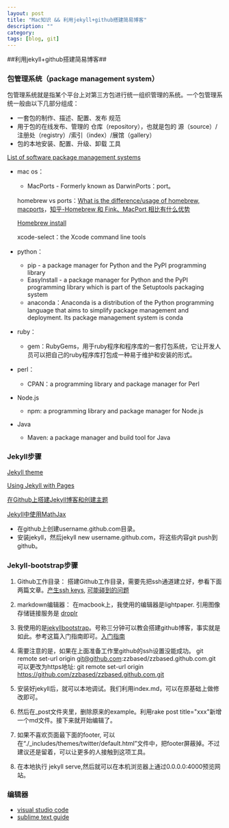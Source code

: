 ```yaml
---
layout: post
title: "Mac知识 && 利用jekyll+github搭建简易博客"
description: ""
category:
tags: [blog, git]
---
```


##利用jekyll+github搭建简易博客##

### 包管理系统（package management system）
包管理系统就是指某个平台上对第三方包进行统一组织管理的系统。一个包管理系统一般由以下几部分组成：

- 一套包的制作、描述、配置、发布 规范
- 用于包的在线发布、管理的 仓库（repository），也就是包的 源（source）/注册处（registry）/索引（index）/展馆（gallery）
- 包的本地安装、配置、升级、卸载 工具

[List of software package management systems](http://en.wikipedia.org/wiki/List_of_software_package_management_systems)

- mac os：
	- MacPorts - Formerly known as DarwinPorts：port。

	homebrew vs ports：[What is the difference/usage of homebrew, macports](http://stackoverflow.com/questions/21374366/what-is-the-difference-usage-of-homebrew-macports-or-other-package-installation)，[知乎-Homebrew 和 Fink、MacPort 相比有什么优势](http://www.zhihu.com/question/19862108)

	[Homebrew install](http://brew.sh/index_zh-cn.html)

	xcode-select：the Xcode command line tools

- python：
	- pip - a package manager for Python and the PyPI programming library
	- EasyInstall - a package manager for Python and the PyPI programming library which is part of the Setuptools packaging system
	- anaconda：Anaconda is a distribution of the Python programming language that aims to simplify package management and deployment. Its package management system is conda

- ruby：
	- gem：RubyGems，用于ruby程序和程序库的一套打包系统，它让开发人员可以把自己的ruby程序库打包成一种易于维护和安装的形式。

- perl：
	- CPAN：a programming library and package manager for Perl

- Node.js
	- npm: a programming library and package manager for Node.js

- Java
	- Maven: a package manager and build tool for Java

### Jekyll步骤

[Jekyll theme](http://jekyllthemes.org)

[Using Jekyll with Pages](https://help.github.com/articles/using-jekyll-with-pages/)

[在Github上搭建Jekyll博客和创建主题](http://yansu.org/2014/02/12/how-to-deploy-a-blog-on-github-by-jekyll.html)

[Jekyll中使用MathJax](http://www.pkuwwt.tk/linux/2013-12-03-jekyll-using-mathjax/)

- 在github上创建username.github.com目录。
- 安装jekyll，然后jekyll new username.github.com，将这些内容git push到github。

### Jekyll-bootstrap步骤 ###
1. Github工作目录：
搭建Github工作目录，需要先把ssh通道建立好，参看下面两篇文章。[产生ssh keys](https://help.github.com/articles/generating-ssh-keys), [可能碰到的问题](https://help.github.com/articles/error-permission-denied-publickey)

2. markdown编辑器：
在macbook上，我使用的编辑器是lightpaper. 引用图像存储链接服务是 [droplr](droplr.com)

3. 我使用的是[jekyllbootstrap](http://jekyllbootstrap.com)。号称三分钟可以教会搭建github博客，事实就是如此。参考这篇入门指南即可。[入门指南](http://jekyllbootstrap.com/usage/jekyll-quick-start.html)

4. 需要注意的是，如果在上面准备工作里github的ssh设置没能成功。
	git remote set-url origin git@github.com:zzbased/zzbased.github.com.git
	可以更改为https地址:
	git remote set-url origin https://github.com/zzbased/zzbased.github.com.git

5. 安装好jekyll后，就可以本地调试。我们利用index.md，可以在原基础上做修改即可。

6. 然后在_post文件夹里，删除原来的example。利用rake post title="xxx"新增一个md文件。接下来就开始编辑了。

7. 如果不喜欢页面最下面的footer, 可以在“./_includes/themes/twitter/default.html”文件中，把footer屏蔽掉。不过建议还是留着，可以让更多的人接触到这项工具。

8. 在本地执行 jekyll serve,然后就可以在本机浏览器上通过0.0.0.0:4000预览网站。


### 编辑器
- [visual studio code](https://code.visualstudio.com/Download)
- [sublime text guide](http://www.cnblogs.com/figure9/p/sublime-text-complete-guide.html)
